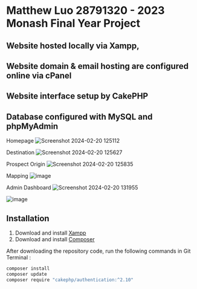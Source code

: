 # Matthew Luo 28791320 - 2023 Monash Final Year Project 
## Website hosted locally via Xampp, 
## Website domain & email hosting are configured online via cPanel  
## Website interface setup by CakePHP
## Database configured with MySQL and phpMyAdmin 

Homepage
![Screenshot 2024-02-20 125112](https://github.com/mattlgw/Final-Year-Project/assets/159749896/046650f1-e158-4f4d-9f1d-4c71a9e2052e)

Destination
![Screenshot 2024-02-20 125627](https://github.com/mattlgw/Final-Year-Project/assets/159749896/40cb3767-8fa6-4c9b-af43-059acbed49a9)

Prospect Origin
![Screenshot 2024-02-20 125835](https://github.com/mattlgw/Final-Year-Project/assets/159749896/99594a19-8594-4735-bce3-8aebfa8b1522)

Mapping
![image](https://github.com/mattlgw/Final-Year-Project/assets/159749896/9ff7f20f-7f9f-473a-b80c-64bb2724a0aa)

Admin Dashboard
![Screenshot 2024-02-20 131955](https://github.com/mattlgw/Final-Year-Project/assets/159749896/b6609717-449e-4a55-ba4a-de49f56426c9)

![image](https://github.com/mattlgw/Final-Year-Project/assets/159749896/ed9b2d09-b5b1-4112-916f-cf74b503cefe)


## Installation

1. Download and install [Xampp](https://www.apachefriends.org/download.html)
2. Download and install [Composer](https://getcomposer.org/doc/00-intro.md) 

After downloading the repository code, run the following commands in Git Terminal :
```bash
composer install
composer update
composer require "cakephp/authentication:^2.10"
```
